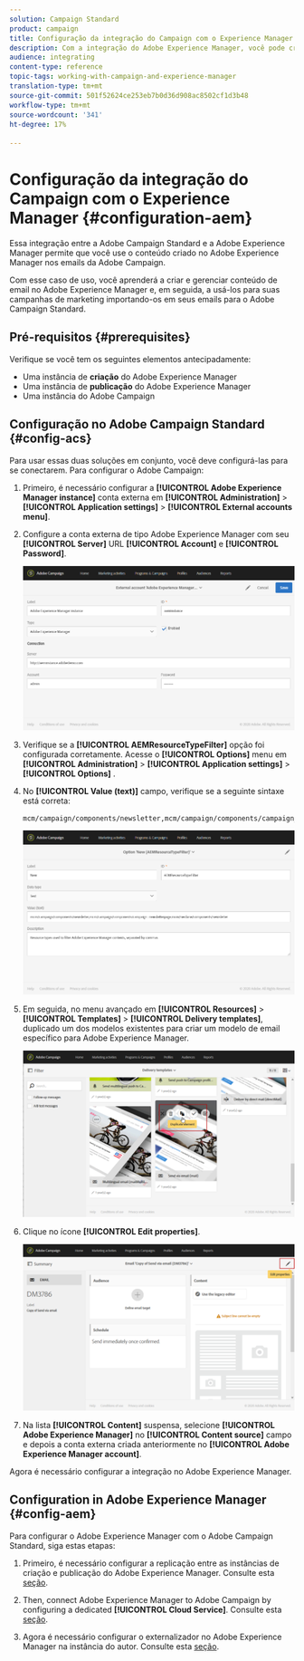 ```yaml
---
solution: Campaign Standard
product: campaign
title: Configuração da integração do Campaign com o Experience Manager
description: Com a integração do Adobe Experience Manager, você pode criar conteúdo diretamente no AEM e usá-lo posteriormente no Adobe Campaign.
audience: integrating
content-type: reference
topic-tags: working-with-campaign-and-experience-manager
translation-type: tm+mt
source-git-commit: 501f52624ce253eb7b0d36d908ac8502cf1d3b48
workflow-type: tm+mt
source-wordcount: '341'
ht-degree: 17%

---
```



# Configuração da integração do Campaign com o Experience Manager {#configuration-aem}

Essa integração entre a Adobe Campaign Standard e a Adobe Experience Manager permite que você use o conteúdo criado no Adobe Experience Manager nos emails da Adobe Campaign.

Com esse caso de uso, você aprenderá a criar e gerenciar conteúdo de email no Adobe Experience Manager e, em seguida, a usá-los para suas campanhas de marketing importando-os em seus emails para o Adobe Campaign Standard.

## Pré-requisitos {#prerequisites}

Verifique se você tem os seguintes elementos antecipadamente:

* Uma instância de **criação** do Adobe Experience Manager
* Uma instância de **publicação** do Adobe Experience Manager
* Uma instância do Adobe Campaign

## Configuração no Adobe Campaign Standard {#config-acs}

Para usar essas duas soluções em conjunto, você deve configurá-las para se conectarem.
Para configurar o Adobe Campaign:

1. Primeiro, é necessário configurar a **[!UICONTROL Adobe Experience Manager instance]** conta externa em **[!UICONTROL Administration]** > **[!UICONTROL Application settings]** > **[!UICONTROL External accounts menu]**.

1. Configure a conta externa de tipo Adobe Experience Manager com seu **[!UICONTROL Server]** URL **[!UICONTROL Account]** e **[!UICONTROL Password]**.

   ![](assets/aem_1.png)

1. Verifique se a **[!UICONTROL AEMResourceTypeFilter]** opção foi configurada corretamente. Acesse o **[!UICONTROL Options]** menu em **[!UICONTROL Administration]** > **[!UICONTROL Application settings]** > **[!UICONTROL Options]** .

1. No **[!UICONTROL Value (text)]** campo, verifique se a seguinte sintaxe está correta:

   ```
   mcm/campaign/components/newsletter,mcm/campaign/components/campaign_newsletterpage,mcm/neolane/components/newsletter
   ```

   ![](assets/aem_2.png)

1. Em seguida, no menu avançado em **[!UICONTROL Resources]** > **[!UICONTROL Templates]** > **[!UICONTROL Delivery templates]**, duplicado um dos modelos existentes para criar um modelo de email específico para Adobe Experience Manager.

   ![](assets/aem_3.png)

1. Clique no ícone **[!UICONTROL Edit properties]**.

   ![](assets/aem_4.png)

1. Na lista **[!UICONTROL Content]** suspensa, selecione **[!UICONTROL Adobe Experience Manager]** no **[!UICONTROL Content source]** campo e depois a conta externa criada anteriormente no **[!UICONTROL Adobe Experience Manager account]**.

Agora é necessário configurar a integração no Adobe Experience Manager.

## Configuration in Adobe Experience Manager {#config-aem}

Para configurar o Adobe Experience Manager com o Adobe Campaign Standard, siga estas etapas:

1. Primeiro, é necessário configurar a replicação entre as instâncias de criação e publicação do Adobe Experience Manager. Consulte esta [seção](https://docs.adobe.com/content/help/en/experience-manager-65/administering/integration/campaignstandard.html#configuring-adobe-experience-manager).

1. Then, connect Adobe Experience Manager to Adobe Campaign by configuring a dedicated **[!UICONTROL Cloud Service]**. Consulte esta [seção](https://docs.adobe.com/content/help/en/experience-manager-65/administering/integration/campaignstandard.html#connecting-aem-to-adobe-campaign).

1. Agora é necessário configurar o externalizador no Adobe Experience Manager na instância do autor. Consulte esta [seção](https://docs.adobe.com/content/help/en/experience-manager-65/administering/integration/campaignstandard.html#configuring-the-externalizer).

